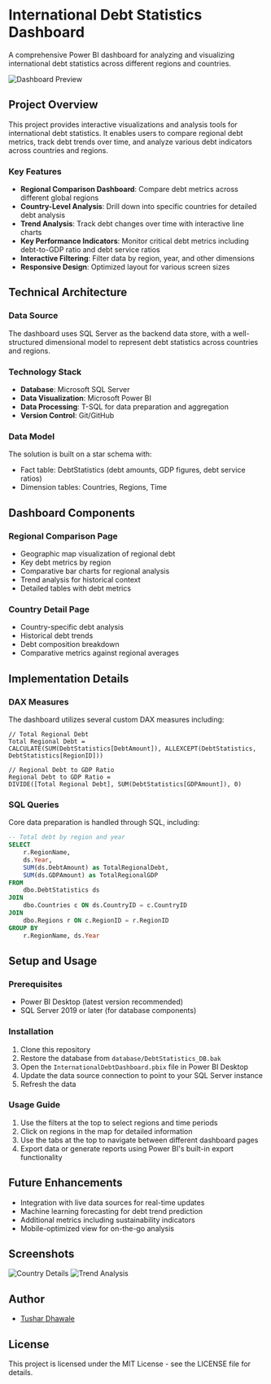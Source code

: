# International Debt Statistics Dashboard

A comprehensive Power BI dashboard for analyzing and visualizing international debt statistics across different regions and countries.

![Dashboard Preview](screenshots/dashboard-preview.png)

## Project Overview

This project provides interactive visualizations and analysis tools for international debt statistics. It enables users to compare regional debt metrics, track debt trends over time, and analyze various debt indicators across countries and regions.

### Key Features

- **Regional Comparison Dashboard**: Compare debt metrics across different global regions
- **Country-Level Analysis**: Drill down into specific countries for detailed debt analysis
- **Trend Analysis**: Track debt changes over time with interactive line charts
- **Key Performance Indicators**: Monitor critical debt metrics including debt-to-GDP ratio and debt service ratios
- **Interactive Filtering**: Filter data by region, year, and other dimensions
- **Responsive Design**: Optimized layout for various screen sizes

## Technical Architecture

### Data Source
The dashboard uses SQL Server as the backend data store, with a well-structured dimensional model to represent debt statistics across countries and regions.

### Technology Stack
- **Database**: Microsoft SQL Server
- **Data Visualization**: Microsoft Power BI
- **Data Processing**: T-SQL for data preparation and aggregation
- **Version Control**: Git/GitHub

### Data Model
The solution is built on a star schema with:
- Fact table: DebtStatistics (debt amounts, GDP figures, debt service ratios)
- Dimension tables: Countries, Regions, Time

## Dashboard Components

### Regional Comparison Page
- Geographic map visualization of regional debt
- Key debt metrics by region
- Comparative bar charts for regional analysis
- Trend analysis for historical context
- Detailed tables with debt metrics

### Country Detail Page
- Country-specific debt analysis
- Historical debt trends
- Debt composition breakdown
- Comparative metrics against regional averages

## Implementation Details

### DAX Measures
The dashboard utilizes several custom DAX measures including:

```
// Total Regional Debt
Total Regional Debt = 
CALCULATE(SUM(DebtStatistics[DebtAmount]), ALLEXCEPT(DebtStatistics, DebtStatistics[RegionID]))

// Regional Debt to GDP Ratio
Regional Debt to GDP Ratio = 
DIVIDE([Total Regional Debt], SUM(DebtStatistics[GDPAmount]), 0)
```

### SQL Queries
Core data preparation is handled through SQL, including:

```sql
-- Total debt by region and year
SELECT 
    r.RegionName,
    ds.Year,
    SUM(ds.DebtAmount) as TotalRegionalDebt,
    SUM(ds.GDPAmount) as TotalRegionalGDP
FROM 
    dbo.DebtStatistics ds
JOIN 
    dbo.Countries c ON ds.CountryID = c.CountryID
JOIN 
    dbo.Regions r ON c.RegionID = r.RegionID
GROUP BY 
    r.RegionName, ds.Year
```

## Setup and Usage

### Prerequisites
- Power BI Desktop (latest version recommended)
- SQL Server 2019 or later (for database components)

### Installation
1. Clone this repository
2. Restore the database from `database/DebtStatistics_DB.bak`
3. Open the `InternationalDebtDashboard.pbix` file in Power BI Desktop
4. Update the data source connection to point to your SQL Server instance
5. Refresh the data

### Usage Guide
1. Use the filters at the top to select regions and time periods
2. Click on regions in the map for detailed information
3. Use the tabs at the top to navigate between different dashboard pages
4. Export data or generate reports using Power BI's built-in export functionality

## Future Enhancements
- Integration with live data sources for real-time updates
- Machine learning forecasting for debt trend prediction
- Additional metrics including sustainability indicators
- Mobile-optimized view for on-the-go analysis

## Screenshots
![Country Details](screenshots/country-details.png)
![Trend Analysis](screenshots/trend-analysis.png)

## Author
- [Tushar Dhawale](https://github.com/tushardhawale123)

## License
This project is licensed under the MIT License - see the LICENSE file for details.
